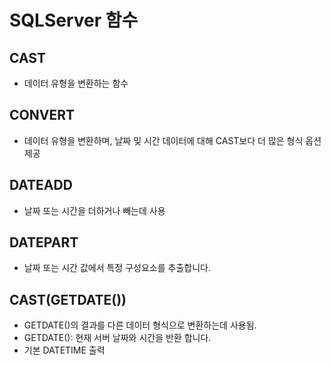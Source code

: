 # SQLServer 함수


## CAST
+   데이터 유형을 변환하는 함수

## CONVERT
+   데이터 유형을 변환하며, 날짜 및 시간 데이터에 대해 CAST보다 더 많은 형식 옵션 제공

## DATEADD
+   날짜 또는 시간을 더하거나 빼는데 사용

## DATEPART
+   날짜 또는 시간 값에서 특정 구성요소를 추출합니다.

## CAST(GETDATE())
+   GETDATE()의 결과를 다른 데이터 형식으로 변환하는데 사용됨.
+   GETDATE(): 현재 서버 날짜와 시간을 반환 합니다.
+   기본 DATETIME 출력